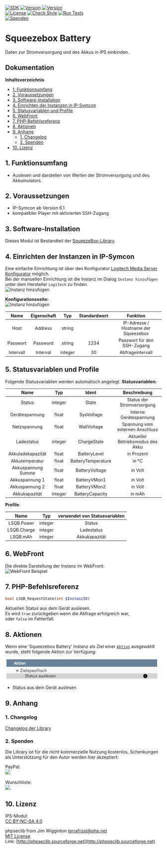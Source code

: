 [![SDK](https://img.shields.io/badge/Symcon-PHPModul-red.svg)](https://www.symcon.de/service/dokumentation/entwicklerbereich/sdk-tools/sdk-php/)
[![Version](https://img.shields.io/badge/Modul%20Version-3.70-blue.svg)](https://community.symcon.de/t/modul-squeezebox-release/46937)
[![Version](https://img.shields.io/badge/Symcon%20Version-6.1%20%3E-green.svg)](https://www.symcon.de/service/dokumentation/installation/migrationen/v60-v61-q1-2022/)  
[![License](https://img.shields.io/badge/License-CC%20BY--NC--SA%204.0-green.svg)](https://creativecommons.org/licenses/by-nc-sa/4.0/)
[![Check Style](https://github.com/Nall-chan/SqueezeBox/workflows/Check%20Style/badge.svg)](https://github.com/Nall-chan/SqueezeBox/actions) [![Run Tests](https://github.com/Nall-chan/SqueezeBox/workflows/Run%20Tests/badge.svg)](https://github.com/Nall-chan/SqueezeBox/actions)  
[![Spenden](https://www.paypalobjects.com/de_DE/DE/i/btn/btn_donate_SM.gif)](#2-spenden)  
# Squeezebox Battery  <!-- omit in toc -->
Daten zur Stromversorgung und des Akkus in IPS einbinden.  

## Dokumentation  <!-- omit in toc -->

**Inhaltsverzeichnis**

- [1. Funktionsumfang](#1-funktionsumfang)
- [2. Voraussetzungen](#2-voraussetzungen)
- [3. Software-Installation](#3-software-installation)
- [4. Einrichten der Instanzen in IP-Symcon](#4-einrichten-der-instanzen-in-ip-symcon)
- [5. Statusvariablen und Profile](#5-statusvariablen-und-profile)
- [6. WebFront](#6-webfront)
- [7. PHP-Befehlsreferenz](#7-php-befehlsreferenz)
- [8. Aktionen](#8-aktionen)
- [9. Anhang](#9-anhang)
  - [1. Changelog](#1-changelog)
  - [2. Spenden](#2-spenden)
- [10. Lizenz](#10-lizenz)

## 1. Funktionsumfang

 - Auslesen und darstellen von Werten der Stromversorgung und des Akkumulators.  

## 2. Voraussetzungen

 - IP-Symcon ab Version 6.1
 - kompatibler Player mit aktivierten SSH-Zugang  

## 3. Software-Installation

  Dieses Modul ist Bestandteil der [SqueezeBox-Library](../README.md#3-software-installation).  

## 4. Einrichten der Instanzen in IP-Symcon

Eine einfache Einrichtung ist über den Konfigurator [Logitech Media Server Konfigurator](../LMSConfigurator/README.md) möglich.  
Bei der manuellen Einrichtung ist die Instanz im Dialog `Instanz hinzufügen` unter dem Hersteller `Logitech` zu finden.  
![Instanz hinzufügen](imgs/add1.png)  

**Konfigurationsseite:**  
![Instanz hinzufügen](imgs/conf1.png)  

|   Name    | Eigenschaft |   Typ   | Standardwert |               Funktion               |
| :-------: | :---------: | :-----: | :----------: | :----------------------------------: |
|   Host    |   Address   | string  |              | IP-Adresse / Hostname der Squeezebox |
| Passwort  |  Password   | string  |     1234     |     Passwort für den SSH-Zugang      |
| Intervall |  Interval   | integer |      30      |           Abfrageintervall           |


## 5. Statusvariablen und Profile

Folgende Statusvariablen werden automatisch angelegt.
**Statusvariablen:**  

|        Name        |   Typ   |       Ident        |           Beschreibung           |
| :----------------: | :-----: | :----------------: | :------------------------------: |
|       Status       | integer |       State        |    Status der Stromversorgung    |
|   Gerätespannung   |  float  |     SysVoltage     |      Interne Gerätespannung      |
|    Netzspannung    |  float  |    WallVoltage     | Spannung vom externen Anschluss  |
|     Ladestatus     | integer |    ChargeState     | Aktueller Betriebsmodus des Akku |
| Akkuladekapazität  |  float  |    BatteryLevel    |            in Prozent            |
|   Akkutemperatur   |  float  | BatteryTemperature |              in °C               |
| Akkuspannung Summe |  float  |   BatteryVoltage   |             in Volt              |
|   Akkuspannung 1   |  float  |    BatteryVMon1    |             in Volt              |
|   Akkuspannung 2   |  float  |    BatteryVMon2    |             in Volt              |
|   Akkukapazität    | integer |  BatteryCapacity   |              in mAh              |

**Profile**:

|    Name     |   Typ   | verwendet von Statusvariablen |
| :---------: | :-----: | :---------------------------: |
| LSQB.Power  | integer |            Status             |
| LSQB.Charge | integer |          Ladestatus           |
|  LSQB.mAh   | integer |         Akkukapazität         |


## 6. WebFront

Die direkte Darstellung der Instanz im WebFront:  
![WebFront Beispiel](imgs/wf.png)  

## 7. PHP-Befehlsreferenz

```php
bool LSQB_RequestState(int $InstanzID)
```
Aktuellen Status aus dem Gerät auslesen.  
Es wird `true` zurückgeben wenn die Abfrage erfolgreich war,  
oder `false` im Fehlerfall.  


## 8. Aktionen

Wenn eine 'Squeezebox Battery' Instanz als Ziel einer [`Aktion`](https://www.symcon.de/service/dokumentation/konzepte/automationen/ablaufplaene/aktionen/) ausgewählt wurde, steht folgende Aktion zur Verfügung:  

![Aktionen](imgs/Actions.png)  

* Status aus dem Gerät auslesen

## 9. Anhang

### 1. Changelog

[Changelog der Library](../README.md#3-changelog)

### 2. Spenden

Die Library ist für die nicht kommerzielle Nutzung kostenlos, Schenkungen als Unterstützung für den Autor werden hier akzeptiert:  

  PayPal:  
<a href="https://www.paypal.com/donate?hosted_button_id=G2SLW2MEMQZH2" target="_blank"><img src="https://www.paypalobjects.com/de_DE/DE/i/btn/btn_donate_LG.gif" border="0" /></a>  

  Wunschliste:  
<a href="https://www.amazon.de/hz/wishlist/ls/YU4AI9AQT9F?ref_=wl_share" target="_blank"><img src="https://upload.wikimedia.org/wikipedia/commons/4/4a/Amazon_icon.svg" border="0" width="100"/></a>  

## 10. Lizenz

  IPS-Modul:  
  [CC BY-NC-SA 4.0](https://creativecommons.org/licenses/by-nc-sa/4.0/)  

  phpseclib from Jim Wigginton <terrafrost@php.net>  
   [MIT License](http://www.opensource.org/licenses/mit-license.html)  
   Link: [http://phpseclib.sourceforge.net](http://phpseclib.sourceforge.net)  
 